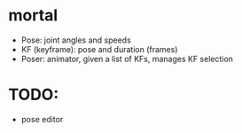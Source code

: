 # mortal

-   Pose: joint angles and speeds
-   KF (keyframe): pose and duration (frames)
-   Poser: animator, given a list of KFs, manages KF selection

# TODO:

- pose editor
